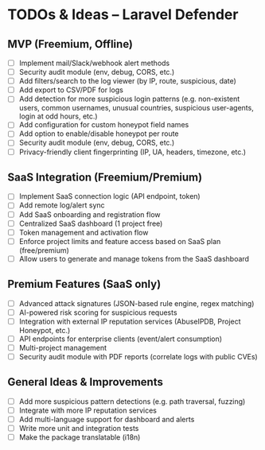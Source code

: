 # TODOs & Ideas – Laravel Defender

## MVP (Freemium, Offline)
- [ ] Implement mail/Slack/webhook alert methods
- [ ] Security audit module (env, debug, CORS, etc.)
- [ ] Add filters/search to the log viewer (by IP, route, suspicious, date)
- [ ] Add export to CSV/PDF for logs
- [ ] Add detection for more suspicious login patterns (e.g. non-existent users, common usernames, unusual countries, suspicious user-agents, login at odd hours, etc.)
- [ ] Add configuration for custom honeypot field names
- [ ] Add option to enable/disable honeypot per route
- [ ] Security audit module (env, debug, CORS, etc.)
- [ ] Privacy-friendly client fingerprinting (IP, UA, headers, timezone, etc.)

## SaaS Integration (Freemium/Premium)
- [ ] Implement SaaS connection logic (API endpoint, token)
- [ ] Add remote log/alert sync
- [ ] Add SaaS onboarding and registration flow
- [ ] Centralized SaaS dashboard (1 project free)
- [ ] Token management and activation flow
- [ ] Enforce project limits and feature access based on SaaS plan (free/premium)
- [ ] Allow users to generate and manage tokens from the SaaS dashboard

## Premium Features (SaaS only)
- [ ] Advanced attack signatures (JSON-based rule engine, regex matching)
- [ ] AI-powered risk scoring for suspicious requests
- [ ] Integration with external IP reputation services (AbuseIPDB, Project Honeypot, etc.)
- [ ] API endpoints for enterprise clients (event/alert consumption)
- [ ] Multi-project management
- [ ] Security audit module with PDF reports (correlate logs with public CVEs)

## General Ideas & Improvements
- [ ] Add more suspicious pattern detections (e.g. path traversal, fuzzing)
- [ ] Integrate with more IP reputation services
- [ ] Add multi-language support for dashboard and alerts
- [ ] Write more unit and integration tests
- [ ] Make the package translatable (i18n)